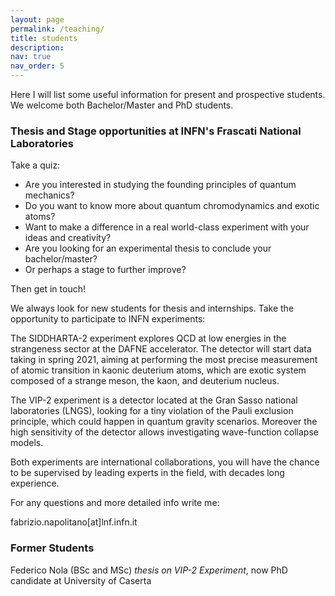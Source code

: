 ```yaml
---
layout: page
permalink: /teaching/
title: students
description: 
nav: true
nav_order: 5
---
```


Here I will list some useful information for present and prospective students. 
We welcome both Bachelor/Master and PhD students.

### Thesis and Stage opportunities at INFN's Frascati National Laboratories

Take a quiz:

- Are you interested in studying the founding principles of quantum mechanics?
- Do you want to know more about quantum chromodynamics and exotic atoms?
- Want to make a difference in a real world-class experiment with your ideas and creativity?
- Are you looking for an experimental thesis to conclude your bachelor/master?
- Or perhaps a stage to further improve?

Then get in touch!

We always look for new students for thesis and internships.
Take the opportunity to participate to INFN experiments:

The SIDDHARTA-2 experiment explores QCD at low energies in the strangeness sector at the DAFNE accelerator. The detector will start data taking in spring 2021, aiming at performing the most precise measurement of atomic transition in kaonic deuterium atoms, which are exotic system composed of a strange meson, the kaon, and deuterium nucleus.

The VIP-2 experiment is a detector located at the Gran Sasso national laboratories (LNGS), looking for a tiny violation of the Pauli exclusion principle, which could happen in quantum gravity scenarios. Moreover the high sensitivity of the detector allows investigating wave-function collapse models. 

Both experiments are international collaborations, you will have the chance to be supervised by leading experts in the field, with decades long experience.

For any questions and more detailed info write me:

fabrizio.napolitano[at]lnf.infn.it

### Former Students

Federico Nola (BSc and MSc) *thesis on VIP-2 Experiment*, now PhD candidate at University of Caserta
